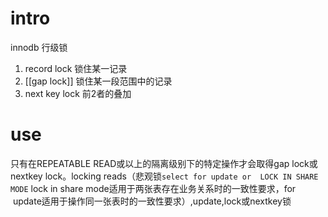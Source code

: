 # intro
innodb 行级锁
1.  record lock
锁住某一记录
2. [[gap lock]]
锁住某一段范围中的记录
3. next key lock
前2者的叠加

# use
只有在REPEATABLE READ或以上的隔离级别下的特定操作才会取得gap lock或nextkey lock。locking reads（悲观锁`select for update or 
 LOCK IN SHARE MODE` lock in share mode适用于两张表存在业务关系时的一致性要求，for  update适用于操作同一张表时的一致性要求）,update,lock或nextkey锁